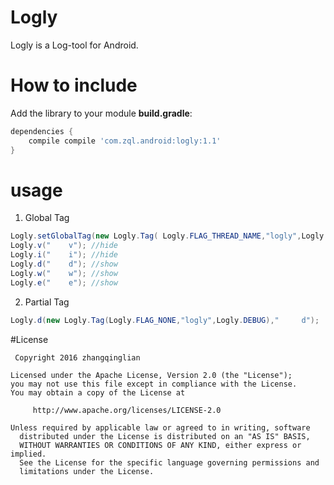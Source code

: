 # Logly

Logly is a Log-tool for Android.


# How to include

Add the library to your module **build.gradle**:

```gradle
dependencies {
    compile compile 'com.zql.android:logly:1.1'
}
```
# usage

1. Global Tag
```java
Logly.setGlobalTag(new Logly.Tag( Logly.FLAG_THREAD_NAME,"logly",Logly.DEBUG));
Logly.v("    v"); //hide
Logly.i("    i"); //hide
Logly.d("    d"); //show
Logly.w("    w"); //show
Logly.e("    e"); //show
```
2. Partial Tag
```java
Logly.d(new Logly.Tag(Logly.FLAG_NONE,"logly",Logly.DEBUG),"     d");
```
#License

     Copyright 2016 zhangqinglian

  	Licensed under the Apache License, Version 2.0 (the "License");
  	you may not use this file except in compliance with the License.
  	You may obtain a copy of the License at

	     http://www.apache.org/licenses/LICENSE-2.0

  	Unless required by applicable law or agreed to in writing, software
	  distributed under the License is distributed on an "AS IS" BASIS,
	  WITHOUT WARRANTIES OR CONDITIONS OF ANY KIND, either express or implied.
	  See the License for the specific language governing permissions and
	  limitations under the License.
